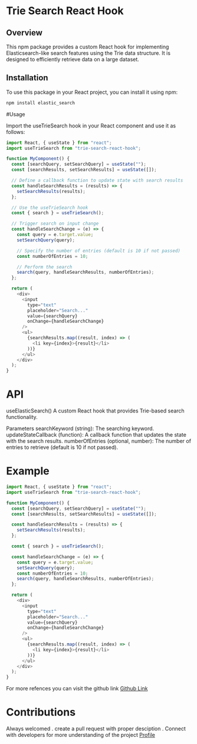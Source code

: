 # Trie Search React Hook

## Overview

This npm package provides a custom React hook for implementing Elasticsearch-like search features using the Trie data structure. It is designed to efficiently retrieve data on a large dataset.

## Installation

To use this package in your React project, you can install it using npm:

```bash
npm install elastic_search
```

#Usage

Import the useTrieSearch hook in your React component and use it as follows:

```javascript
import React, { useState } from "react";
import useTrieSearch from "trie-search-react-hook";

function MyComponent() {
  const [searchQuery, setSearchQuery] = useState("");
  const [searchResults, setSearchResults] = useState([]);

  // Define a callback function to update state with search results
  const handleSearchResults = (results) => {
    setSearchResults(results);
  };

  // Use the useTrieSearch hook
  const { search } = useTrieSearch();

  // Trigger search on input change
  const handleSearchChange = (e) => {
    const query = e.target.value;
    setSearchQuery(query);

    // Specify the number of entries (default is 10 if not passed)
    const numberOfEntries = 10;

    // Perform the search
    search(query, handleSearchResults, numberOfEntries);
  };

  return (
    <div>
      <input
        type="text"
        placeholder="Search..."
        value={searchQuery}
        onChange={handleSearchChange}
      />
      <ul>
        {searchResults.map((result, index) => (
          <li key={index}>{result}</li>
        ))}
      </ul>
    </div>
  );
}
```

# API

useElasticSearch()
A custom React hook that provides Trie-based search functionality.

Parameters
searchKeyword (string): The searching keyword.
updateStateCallback (function): A callback function that updates the state with the search results.
numberOfEntries (optional, number): The number of entries to retrieve (default is 10 if not passed).

# Example

```javascript
import React, { useState } from "react";
import useTrieSearch from "trie-search-react-hook";

function MyComponent() {
  const [searchQuery, setSearchQuery] = useState("");
  const [searchResults, setSearchResults] = useState([]);

  const handleSearchResults = (results) => {
    setSearchResults(results);
  };

  const { search } = useTrieSearch();

  const handleSearchChange = (e) => {
    const query = e.target.value;
    setSearchQuery(query);
    const numberOfEntries = 10;
    search(query, handleSearchResults, numberOfEntries);
  };

  return (
    <div>
      <input
        type="text"
        placeholder="Search..."
        value={searchQuery}
        onChange={handleSearchChange}
      />
      <ul>
        {searchResults.map((result, index) => (
          <li key={index}>{result}</li>
        ))}
      </ul>
    </div>
  );
}
```

For more refences you can visit the github link
[Github Link](https://github.com/robin00007/elastic_serach_npm)

# Contributions

Always welcomed . create a pull request with proper desciption . Connect with developers for more understanding of the project
[Profile](https://github.com/robin00007/)
